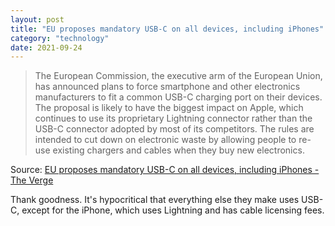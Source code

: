 ```yaml
---
layout: post
title: "EU proposes mandatory USB-C on all devices, including iPhones"
category: "technology"
date: 2021-09-24
---
```


>The European Commission, the executive arm of the European Union, has announced plans to force smartphone and other electronics manufacturers to fit a common USB-C charging port on their devices. The proposal is likely to have the biggest impact on Apple, which continues to use its proprietary Lightning connector rather than the USB-C connector adopted by most of its competitors. The rules are intended to cut down on electronic waste by allowing people to re-use existing chargers and cables when they buy new electronics.

Source: [EU proposes mandatory USB-C on all devices, including iPhones - The Verge](https://www.theverge.com/2021/9/23/22626723/eu-commission-universal-charger-usb-c-micro-lightning-connector-smartphones)

Thank goodness. It's hypocritical that everything else they make uses USB-C, except for the iPhone, which uses Lightning and has cable licensing fees.
